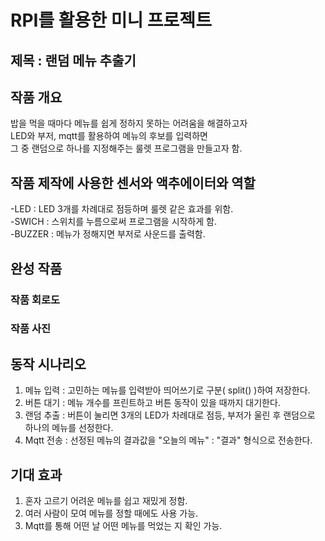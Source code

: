 # RPI를 활용한 미니 프로젝트
## 제목 : 랜덤 메뉴 추출기

## 작품 개요
밥을 먹을 때마다 메뉴를 쉽게 정하지 못하는 어려움을 해결하고자<br/>
LED와 부저, mqtt를 활용하여 메뉴의 후보를 입력하면<br/>
그 중 랜덤으로 하나를 지정해주는 룰렛 프로그램을 만들고자 함.

## 작품 제작에 사용한 센서와 액추에이터와 역할
-LED : LED 3개를 차례대로 점등하며 룰렛 같은 효과를 위함.<br/>
-SWICH : 스위치를 누름으로써 프로그램을 시작하게 함.<br/>
-BUZZER : 메뉴가 정해지면 부저로 사운드를 출력함.

## 완성 작품
### 작품 회로도

### 작품 사진


## 동작 시나리오
1. 메뉴 입력 : 고민하는 메뉴를 입력받아 띄어쓰기로 구분( split() )하여 저장한다.<br/>
2. 버튼 대기 : 메뉴 개수를 프린트하고 버튼 동작이 있을 때까지 대기한다.<br/>
3. 랜덤 추출 : 버튼이 눌리면 3개의 LED가 차례대로 점등, 부저가 울린 후 랜덤으로 하나의 메뉴를 선정한다.<br/>
4. Mqtt 전송 : 선정된 메뉴의 결과값을 "오늘의 메뉴" : "결과" 형식으로 전송한다.

## 기대 효과
1. 혼자 고르기 어려운 메뉴를 쉽고 재밌게 정함.
2. 여러 사람이 모여 메뉴를 정할 때에도 사용 가능.
3. Mqtt를 통해 어떤 날 어떤 메뉴를 먹었는 지 확인 가능.
